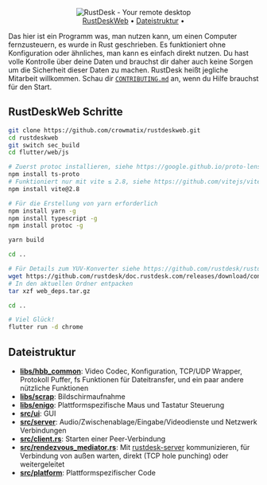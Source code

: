 <p align="center">
  <img src="logo-header.svg" alt="RustDesk - Your remote desktop"><br>
  <a href="#rustdeskweb-schritte">RustDeskWeb</a> •
  <a href="#dateistruktur">Dateistruktur</a> •
  
Das hier ist ein Programm was, man nutzen kann, um einen Computer fernzusteuern, es wurde in Rust geschrieben. Es funktioniert ohne Konfiguration oder ähnliches, man kann es einfach direkt nutzen. Du hast volle Kontrolle über deine Daten und brauchst dir daher auch keine Sorgen um die Sicherheit dieser Daten zu machen.
RustDesk heißt jegliche Mitarbeit willkommen. Schau dir [`CONTRIBUTING.md`](CONTRIBUTING.md) an, wenn du Hilfe brauchst für den Start.

## RustDeskWeb Schritte

```sh
git clone https://github.com/crowmatix/rustdeskweb.git
cd rustdeskweb
git switch sec_build
cd flutter/web/js

# Zuerst protoc installieren, siehe https://google.github.io/proto-lens/installing-protoc.html
npm install ts-proto
# Funktioniert nur mit vite ≤ 2.8, siehe https://github.com/vitejs/vite/blob/main/docs/guide/build.md#chunking-strategy
npm install vite@2.8

# Für die Erstellung von yarn erforderlich
npm install yarn -g
npm install typescript -g
npm install protoc -g

yarn build

cd ..

# Für Details zum YUV-Konverter siehe https://github.com/rustdesk/rustdesk/issues/364#issuecomment-1023562050
wget https://github.com/rustdesk/doc.rustdesk.com/releases/download/console/web_deps.tar.gz
# In den aktuellen Ordner entpacken
tar xzf web_deps.tar.gz

cd ..

# Viel Glück!
flutter run -d chrome
```

## Dateistruktur

- **[libs/hbb_common](https://github.com/rustdesk/rustdesk/tree/master/libs/hbb_common)**: Video Codec, Konfiguration, TCP/UDP Wrapper, Protokoll Puffer, fs Funktionen für Dateitransfer, und ein paar andere nützliche Funktionen
- **[libs/scrap](https://github.com/rustdesk/rustdesk/tree/master/libs/scrap)**: Bildschirmaufnahme
- **[libs/enigo](https://github.com/rustdesk/rustdesk/tree/master/libs/enigo)**: Plattformspezifische Maus und Tastatur Steuerung
- **[src/ui](https://github.com/rustdesk/rustdesk/tree/master/src/ui)**: GUI
- **[src/server](https://github.com/rustdesk/rustdesk/tree/master/src/server)**: Audio/Zwischenablage/Eingabe/Videodienste und Netzwerk Verbindungen
- **[src/client.rs](https://github.com/rustdesk/rustdesk/tree/master/src/client.rs)**: Starten einer Peer-Verbindung
- **[src/rendezvous_mediator.rs](https://github.com/rustdesk/rustdesk/tree/master/src/rendezvous_mediator.rs)**: Mit [rustdesk-server](https://github.com/rustdesk/rustdesk-server) kommunizieren, für Verbindung von außen warten, direkt (TCP hole punching) oder weitergeleitet
- **[src/platform](https://github.com/rustdesk/rustdesk/tree/master/src/platform)**: Plattformspezifischer Code
